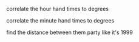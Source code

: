
correlate the hour hand times to degrees

correlate the minute hand times to degrees


find the distance between them
party like it's 1999

